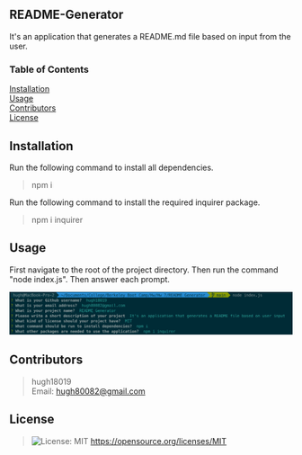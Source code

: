 ## README-Generator 
  It's an application that generates a README.md file based on input from the user.

  ### Table of Contents
  [Installation](#Installation)  
  [Usage](#Usage)  
  [Contributors](#Contributors)  
  [License](#License)

  <a name="Installation"></a>
  ## Installation
  Run the following command to install all dependencies.
  > npm i

  Run the following command to install the required inquirer package.
  > npm i inquirer

  <a name="Usage"></a>
  ## Usage
  First navigate to the root of the project directory.
  Then run the command "node index.js".
  Then answer each prompt.

  ![alt text](assets/images/usage.png)

  <a name="Contributors"></a>
  ## Contributors
  > hugh18019  
  > Email: hugh80082@gmail.com
  
  <a name="License"></a>
  ## License  
  > ![License: MIT](https://img.shields.io/badge/License-MIT-yellow.svg)   https://opensource.org/licenses/MIT

  